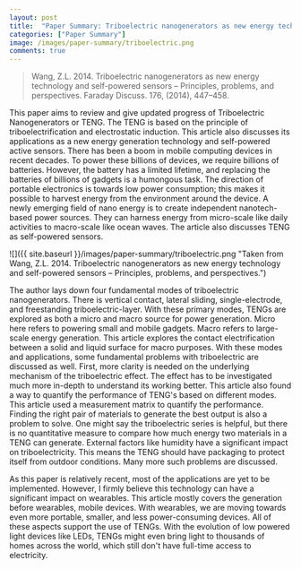 ```yaml
---
layout: post
title:  "Paper Summary: Triboelectric nanogenerators as new energy technology and self-powered sensors – Principles, problems and perspectives"
categories: ["Paper Summary"]
image: /images/paper-summary/triboelectric.png
comments: true
---
```


> Wang, Z.L. 2014. Triboelectric nanogenerators as new energy technology and self-powered sensors – Principles, problems, and perspectives. Faraday Discuss. 176, (2014), 447–458.

This paper aims to review and give updated progress of Triboelectric Nanogenerators or TENG. The TENG is based on the principle of triboelectrification and electrostatic induction. This article also discusses its applications as a new energy generation technology and self-powered active sensors. There has been a boom in mobile computing devices in recent decades. To power these billions of devices, we require billions of batteries. However, the battery has a limited lifetime, and replacing the batteries of billions of gadgets is a humongous task. The direction of portable electronics is towards low power consumption; this makes it possible to harvest energy from the environment around the device. A newly emerging field of nano energy is to create independent nanotech-based power sources. They can harness energy from micro-scale like daily activities to macro-scale like ocean waves. The article also discusses TENG as self-powered sensors.

![]({{ site.baseurl }}/images/paper-summary/triboelectric.png "Taken from Wang, Z.L. 2014. Triboelectric nanogenerators as new energy technology and self-powered sensors – Principles, problems, and perspectives.")

The author lays down four fundamental modes of triboelectric nanogenerators. There is vertical contact, lateral sliding, single-electrode, and freestanding triboelectric-layer. With these primary modes, TENGs are explored as both a micro and macro source for power generation. Micro here refers to powering small and mobile gadgets. Macro refers to large-scale energy generation. This article explores the contact electrification between a solid and liquid surface for macro purposes. With these modes and applications, some fundamental problems with triboelectric are discussed as well. First, more clarity is needed on the underlying mechanism of the triboelectric effect. The effect has to be investigated much more in-depth to understand its working better. This article also found a way to quantify the performance of TENG's based on different modes. This article used a measurement matrix to quantify the performance. Finding the right pair of materials to generate the best output is also a problem to solve. One might say the triboelectric series is helpful, but there is no quantitative measure to compare how much energy two materials in a TENG can generate. External factors like humidity have a significant impact on triboelectricity. This means the TENG should have packaging to protect itself from outdoor conditions. Many more such problems are discussed.

As this paper is relatively recent, most of the applications are yet to be implemented. However, I firmly believe this technology can have a significant impact on wearables. This article mostly covers the generation before wearables, mobile devices. With wearables, we are moving towards even more portable, smaller, and less power-consuming devices. All of these aspects support the use of TENGs. With the evolution of low powered light devices like LEDs, TENGs might even bring light to thousands of homes across the world, which still don't have full-time access to electricity.
